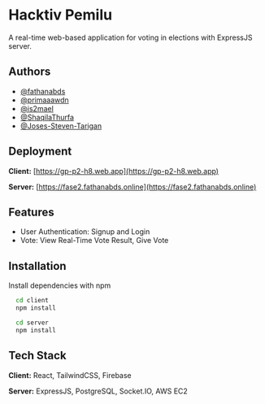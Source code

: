 # Hacktiv Pemilu

A real-time web-based application for voting in elections with ExpressJS server.

## Authors

- [@fathanabds](https://github.com/fathanabds)
- [@primaaawdn](https://github.com/primaaawdn)
- [@is2mael](https://github.com/is2mael)
- [@ShaqilaThurfa](https://github.com/ShaqilaThurfa)
- [@Joses-Steven-Tarigan](https://github.com/Joses-Steven-Tarigan)

## Deployment

**Client:** [https://gp-p2-h8.web.app](https://gp-p2-h8.web.app)

**Server:** [https://fase2.fathanabds.online](https://fase2.fathanabds.online)

## Features

- User Authentication: Signup and Login
- Vote: View Real-Time Vote Result, Give Vote

## Installation

Install dependencies with npm

```bash
  cd client
  npm install
```

```bash
  cd server
  npm install
```

## Tech Stack

**Client:** React, TailwindCSS, Firebase

**Server:** ExpressJS, PostgreSQL, Socket.IO, AWS EC2

